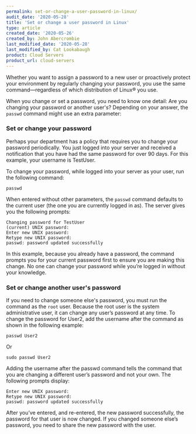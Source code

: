 ```yaml
---
permalink: set-or-change-a-user-password-in-linux/
audit_date: '2020-05-28'
title: 'Set or change a user password in Linux'
type: article
created_date: '2020-05-26'
created_by: John Abercrombie
last_modified_date: '2020-05-28'
last_modified_by: Cat Lookabaugh
product: Cloud Servers
product_url: cloud-servers
---
```


Whether you want to assign a password to a new user or proactively protect your environment by regularly
changing your password, you use the same command&mdash;regardless of which distribution of Linux&reg; you
use.

When you change or set a password, you need to know one detail: Are you changing your password or another
user's? Depending on your answer, the `passwd` command might use an extra parameter:

### Set or change your password

Perhaps your department has a policy that requires you to change your password periodically. You just logged
into your server and received a notification that you have had the same password for over 90 days. For this
example, your username is TestUser.

To change your password, while logged into your server as your user, run the following command:

    passwd

When entered without other parameters, the `passwd` command defaults to the current user (the one you are
currently logged in as). The server gives you the following prompts:

    Changing password for TestUser
    (current) UNIX password:
    Enter new UNIX password:
    Retype new UNIX password:
    passwd: password updated successfully

In this example, because you already have a password, the command prompts you for your current password
first to ensure you are making this change. No one can change your password while you’re logged in without
your knowledge.

### Set or change another user's password

If you need to change someone else's password, you must run the command as the `root` user. Because the
root user is the system administrative user, it can change any user’s password at any time. To change 
the password for User2, add the username after the command as shown in the following example:

    passwd User2
    
Or

    sudo passwd User2

Adding the username after the passwd command tells the command that you are changing a different user’s
password and not your own. The following prompts display:

    Enter new UNIX password:
    Retype new UNIX password:
    passwd: password updated successfully

After you’ve entered, and re-entered, the new password successfully, the password for that user is now changed.
If you changed someone else’s password, you need to share the new password with the user.
